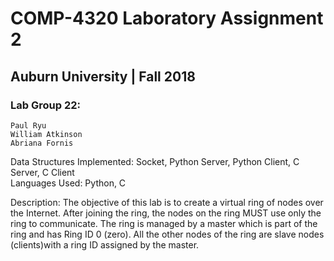 # COMP-4320 Laboratory Assignment 2

## Auburn University | Fall 2018

### Lab Group 22:
    Paul Ryu
    William Atkinson
    Abriana Fornis
    

Data Structures Implemented: Socket, Python Server, Python Client, C Server, C Client\
Languages Used: Python, C

Description: The objective of this lab is to create a 
virtual ring of nodes over the Internet. After joining the ring, 
the nodes on the ring MUST use only the ring to communicate. The 
ring is managed by a master which is part of the ring and has Ring 
ID 0 (zero). All the other nodes of the ring are slave nodes 
(clients)with a ring ID assigned by the master.